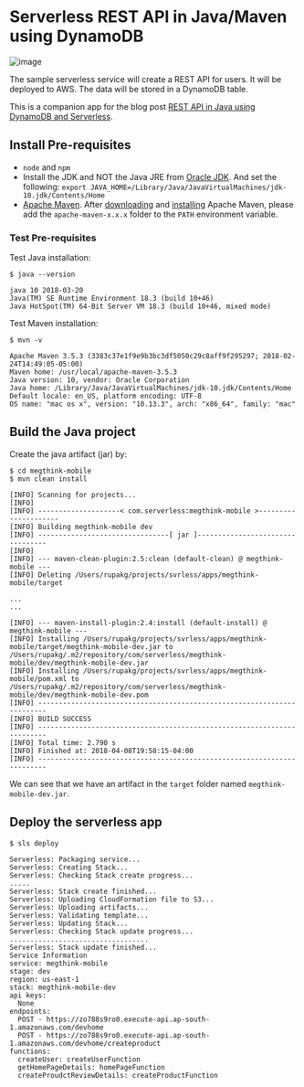 # Serverless REST API in Java/Maven using DynamoDB


![image](https://user-images.githubusercontent.com/8188/38645675-ec708d0e-3db2-11e8-8f8b-a4a37ed612b9.png)


The sample serverless service will create a REST API for users. It will be deployed to AWS. The data will be stored in a DynamoDB table.

This is a companion app for the blog post [REST API in Java using DynamoDB and Serverless](https://serverless.com/blog/how-to-create-a-rest-api-in-java-using-dynamodb-and-serverless/).

## Install Pre-requisites

* `node` and `npm`
* Install the JDK and NOT the Java JRE from [Oracle JDK](http://www.oracle.com/technetwork/java/javase/downloads/index.html). And set the following:
`export JAVA_HOME=/Library/Java/JavaVirtualMachines/jdk-10.jdk/Contents/Home`
* [Apache Maven](https://maven.apache.org/). After [downloading](https://maven.apache.org/download.html) and [installing](https://maven.apache.org/install.html) Apache Maven, please add the `apache-maven-x.x.x` folder to the `PATH` environment variable.

### Test Pre-requisites

Test Java installation:

```
$ java --version

java 10 2018-03-20
Java(TM) SE Runtime Environment 18.3 (build 10+46)
Java HotSpot(TM) 64-Bit Server VM 18.3 (build 10+46, mixed mode)
```

Test Maven installation:

```
$ mvn -v

Apache Maven 3.5.3 (3383c37e1f9e9b3bc3df5050c29c8aff9f295297; 2018-02-24T14:49:05-05:00)
Maven home: /usr/local/apache-maven-3.5.3
Java version: 10, vendor: Oracle Corporation
Java home: /Library/Java/JavaVirtualMachines/jdk-10.jdk/Contents/Home
Default locale: en_US, platform encoding: UTF-8
OS name: "mac os x", version: "10.13.3", arch: "x86_64", family: "mac"
```

## Build the Java project

Create the java artifact (jar) by:

```
$ cd megthink-mobile
$ mvn clean install

[INFO] Scanning for projects...
[INFO]
[INFO] --------------------< com.serverless:megthink-mobile >---------------------
[INFO] Building megthink-mobile dev
[INFO] --------------------------------[ jar ]---------------------------------
[INFO]
[INFO] --- maven-clean-plugin:2.5:clean (default-clean) @ megthink-mobile ---
[INFO] Deleting /Users/rupakg/projects/svrless/apps/megthink-mobile/target

...
...

[INFO] --- maven-install-plugin:2.4:install (default-install) @ megthink-mobile ---
[INFO] Installing /Users/rupakg/projects/svrless/apps/megthink-mobile/target/megthink-mobile-dev.jar to /Users/rupakg/.m2/repository/com/serverless/megthink-mobile/dev/megthink-mobile-dev.jar
[INFO] Installing /Users/rupakg/projects/svrless/apps/megthink-mobile/pom.xml to /Users/rupakg/.m2/repository/com/serverless/megthink-mobile/dev/megthink-mobile-dev.pom
[INFO] ------------------------------------------------------------------------
[INFO] BUILD SUCCESS
[INFO] ------------------------------------------------------------------------
[INFO] Total time: 2.790 s
[INFO] Finished at: 2018-04-08T19:58:15-04:00
[INFO] ------------------------------------------------------------------------
```

We can see that we have an artifact in the `target` folder named `megthink-mobile-dev.jar`.

## Deploy the serverless app

```
$ sls deploy

Serverless: Packaging service...
Serverless: Creating Stack...
Serverless: Checking Stack create progress...
.....
Serverless: Stack create finished...
Serverless: Uploading CloudFormation file to S3...
Serverless: Uploading artifacts...
Serverless: Validating template...
Serverless: Updating Stack...
Serverless: Checking Stack update progress...
..................................
Serverless: Stack update finished...
Service Information
service: megthink-mobile
stage: dev
region: us-east-1
stack: megthink-mobile-dev
api keys:
  None
endpoints:
  POST - https://zo788s9ro0.execute-api.ap-south-1.amazonaws.com/devhome
  POST - https://zo788s9ro0.execute-api.ap-south-1.amazonaws.com/devhome/createproduct
functions:
  createUser: createUserFunction
  getHomePageDetails: homePageFunction
  createProudctReviewDetails: createProductFunction
```

